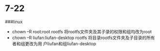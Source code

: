 # 7-22

###linux
   * chown –R root:root rootfs 将rootfs文件夹及其子录的权限和组均改为root
   * chown –R liufan:liufan-desktop rootfs 将目录rootfs文件夹及子目录的所有者和组更改为用  户liufan和组liufan-desktop